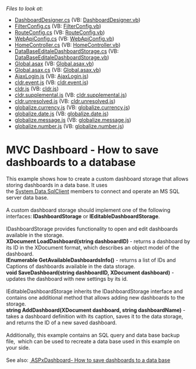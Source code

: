 <!-- default file list -->
*Files to look at*:

* [DashboardDesigner.cs](./CS/MVCDashboardDesigner/App_Start/DashboardDesigner.cs) (VB: [DashboardDesigner.vb](./VB/MVCDashboardDesigner/App_Start/DashboardDesigner.vb))
* [FilterConfig.cs](./CS/MVCDashboardDesigner/App_Start/FilterConfig.cs) (VB: [FilterConfig.vb](./VB/MVCDashboardDesigner/App_Start/FilterConfig.vb))
* [RouteConfig.cs](./CS/MVCDashboardDesigner/App_Start/RouteConfig.cs) (VB: [RouteConfig.vb](./VB/MVCDashboardDesigner/App_Start/RouteConfig.vb))
* [WebApiConfig.cs](./CS/MVCDashboardDesigner/App_Start/WebApiConfig.cs) (VB: [WebApiConfig.vb](./VB/MVCDashboardDesigner/App_Start/WebApiConfig.vb))
* [HomeController.cs](./CS/MVCDashboardDesigner/Controllers/HomeController.cs) (VB: [HomeController.vb](./VB/MVCDashboardDesigner/Controllers/HomeController.vb))
* [DataBaseEditaleDashboardStorage.cs](./CS/MVCDashboardDesigner/DataBaseEditaleDashboardStorage.cs) (VB: [DataBaseEditaleDashboardStorage.vb](./VB/MVCDashboardDesigner/DataBaseEditaleDashboardStorage.vb))
* [Global.asax](./CS/MVCDashboardDesigner/Global.asax) (VB: [Global.asax.vb](./VB/MVCDashboardDesigner/Global.asax.vb))
* [Global.asax.cs](./CS/MVCDashboardDesigner/Global.asax.cs) (VB: [Global.asax.vb](./VB/MVCDashboardDesigner/Global.asax.vb))
* [AjaxLogin.js](./CS/MVCDashboardDesigner/Scripts/AjaxLogin.js) (VB: [AjaxLogin.js](./VB/MVCDashboardDesigner/Scripts/AjaxLogin.js))
* [cldr.event.js](./CS/MVCDashboardDesigner/Scripts/cldr.event.js) (VB: [cldr.event.js](./VB/MVCDashboardDesigner/Scripts/cldr.event.js))
* [cldr.js](./CS/MVCDashboardDesigner/Scripts/cldr.js) (VB: [cldr.js](./VB/MVCDashboardDesigner/Scripts/cldr.js))
* [cldr.supplemental.js](./CS/MVCDashboardDesigner/Scripts/cldr.supplemental.js) (VB: [cldr.supplemental.js](./VB/MVCDashboardDesigner/Scripts/cldr.supplemental.js))
* [cldr.unresolved.js](./CS/MVCDashboardDesigner/Scripts/cldr.unresolved.js) (VB: [cldr.unresolved.js](./VB/MVCDashboardDesigner/Scripts/cldr.unresolved.js))
* [globalize.currency.js](./CS/MVCDashboardDesigner/Scripts/globalize.currency.js) (VB: [globalize.currency.js](./VB/MVCDashboardDesigner/Scripts/globalize.currency.js))
* [globalize.date.js](./CS/MVCDashboardDesigner/Scripts/globalize.date.js) (VB: [globalize.date.js](./VB/MVCDashboardDesigner/Scripts/globalize.date.js))
* [globalize.message.js](./CS/MVCDashboardDesigner/Scripts/globalize.message.js) (VB: [globalize.message.js](./VB/MVCDashboardDesigner/Scripts/globalize.message.js))
* [globalize.number.js](./CS/MVCDashboardDesigner/Scripts/globalize.number.js) (VB: [globalize.number.js](./VB/MVCDashboardDesigner/Scripts/globalize.number.js))
<!-- default file list end -->
# MVC Dashboard - How to save dashboards to a database


This example shows how to create a custom dashboard storage that allows storing dashboards in a data base. It uses the <a href="https://msdn.microsoft.com/en-us/library/system.data.sqlclient(v=vs.110).aspx">System.Data.SqlClient</a> members to connect and operate an MS SQL server data base. <br><br>A custom dashboard storage should implement one of the following interfaces:<strong> IDashboardStorage</strong> or <strong>IEditableDashboardStorage</strong>.<br><br>IDashboardStorage provides functionality to open and edit dashboards available in the storage. <br><strong>XDocument LoadDashboard(string dashboardID) </strong>- returns a dashboard by its ID in the XDocument format, which describes an object model of the dashboard.<br><strong>IEnumerable<DashboardInfo> GetAvailableDashboardsInfo()</strong> - returns a list of IDs and Captions of dashboards available in the data storage.<br><strong>void SaveDashboard(string dashboardID, XDocument dashboard)</strong> - updates the dashboard with new settings by its id.<br><br>IEditableDashboardStorage inherits the IDashboardStorage interface and contains one additional method that allows adding new dashboards to the storage.<br><strong>string AddDashboard(XDocument dashboard, string dashboardName)</strong> - takes a dashboard definition with its caption, saves it to the data storage, and returns the ID of a new saved dashboard.<br><br>Additionally, this example contains an SQL query and data base backup file,  which can be used to recreate a data base used in this example on your side.<br><br>See also: <a href="https://www.devexpress.com/Support/Center/p/T386418"> ASPxDashboard- How to save dashboards to a data base</a>

<br/>


